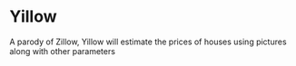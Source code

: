 # Yillow
A parody of Zillow, Yillow will estimate the prices of houses using pictures along with other parameters

